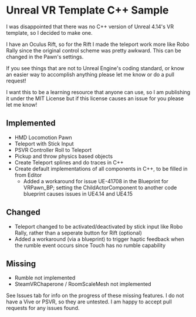 # Unreal VR Template C++ Sample

I was disappointed that there was no C++ version of Unreal 4.14's VR template, so I decided to make one.

I have an Oculus Rift, so for the Rift I made the teleport work more like Robo Rally since the original control scheme was pretty awkward. This can be changed in the Pawn's settings.

If you see things that are not to Unreal Engine's coding standard, or know an easier way to accomplish anything please let me know or do a pull request!

I want this to be a learning resource that anyone can use, so I am publishing it under the MIT License but if this license causes an issue for you please let me know!

## Implemented
- HMD Locomotion Pawn
- Teleport with Stick Input
- PSVR Controller Roll to Teleport
- Pickup and throw physics based objects
- Create Teleport splines and do traces in C++
- Create default implementations of all components in C++, to be filled in from Editor
  - Added a workaround for issue UE-41708 in the Blueprint for VRPawn_BP; setting the ChildActorComponent to another code blueprint causes issues in UE4.14 and UE4.15

## Changed
- Teleport changed to be activated/deactivated by stick input like Robo Rally, rather than a seperate button for Rift (optional)
- Added a workaround (via a blueprint) to trigger haptic feedback when the rumble event occurs since Touch has no rumble capability

## Missing
- Rumble not implemented
- SteamVRChaperone / RoomScaleMesh not implemented

See Issues tab for info on the progress of these missing features. I do not have a Vive or PSVR, so they are untested. I am happy to accept pull requests for any issues found.

